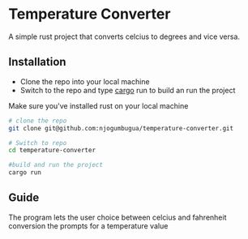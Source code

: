 # Temperature Converter
A simple rust project that converts celcius to degrees and vice versa.

## Installation
* Clone the repo into your local machine 
* Switch to the repo and type [cargo](https://doc.rust-lang.org/cargo/) run
to build an run the project

Make sure you've installed rust on your local machine

```bash
# clone the repo
git clone git@github.com:njogumbugua/temperature-converter.git

# Switch to repo
cd temperature-converter

#build and run the project
cargo run
````
## Guide
The program lets the user choice between celcius and fahrenheit conversion the prompts for a temperature value


